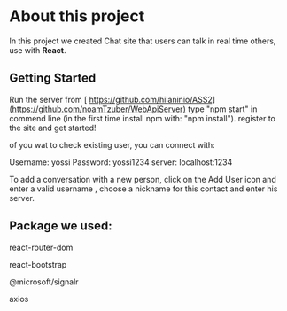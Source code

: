 
# About this project
In this project we created Chat site that users can talk in real time others, use with **React**.

## Getting Started
Run the server from [ https://github.com/hilaninio/ASS2](https://github.com/noamTzuber/WebApiServer)
type "npm start" in commend line (in the first time install npm with: "npm install").
register to the site and get started!

of you wat to check existing user, you can connect with:

Username: yossi
Password: yossi1234
server: localhost:1234

To add a conversation with a new person, click on the Add User icon and enter a valid username , choose a nickname for this contact and enter his server.


## Package we used:

react-router-dom

react-bootstrap

@microsoft/signalr

axios



